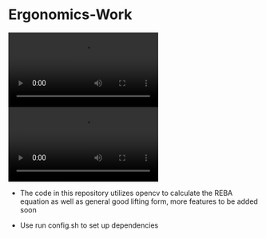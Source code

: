 # Ergonomics-Work

![Alt text](results/distance_change_output.mp4)
![Alt text](results/reba_output.mp4)


-  The code in this repository utilizes opencv to calculate the REBA equation as well as general good lifting form, more features to be added soon  


- Use run config.sh to set up dependencies
